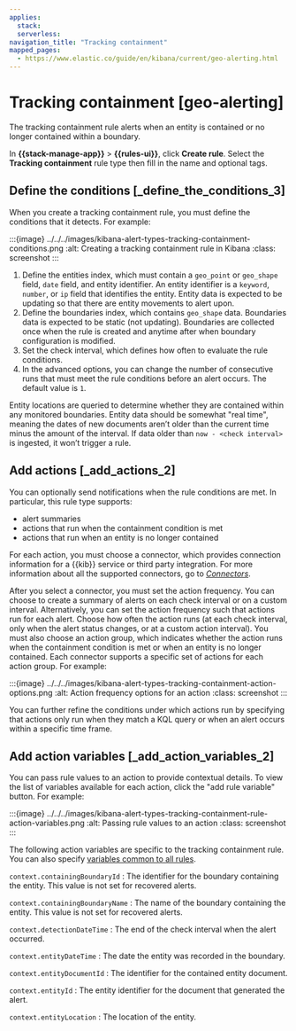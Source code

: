 ```yaml
---
applies:
  stack:
  serverless:
navigation_title: "Tracking containment"
mapped_pages:
  - https://www.elastic.co/guide/en/kibana/current/geo-alerting.html
---
```


# Tracking containment [geo-alerting]

The tracking containment rule alerts when an entity is contained or no longer contained within a boundary.

In **{{stack-manage-app}}** > **{{rules-ui}}**, click **Create rule**. Select the **Tracking containment** rule type then fill in the name and optional tags.

## Define the conditions [_define_the_conditions_3]

When you create a tracking containment rule, you must define the conditions that it detects. For example:

:::{image} ../../../images/kibana-alert-types-tracking-containment-conditions.png
:alt: Creating a tracking containment rule in Kibana
:class: screenshot
:::

1. Define the entities index, which must contain a `geo_point` or `geo_shape` field, `date` field, and entity identifier. An entity identifier is a `keyword`, `number`, or `ip` field that identifies the entity. Entity data is expected to be updating so that there are entity movements to alert upon.
2. Define the boundaries index, which contains `geo_shape` data. Boundaries data is expected to be static (not updating). Boundaries are collected once when the rule is created and anytime after when boundary configuration is modified.
3. Set the check interval, which defines how often to evaluate the rule conditions.
4. In the advanced options, you can change the number of consecutive runs that must meet the rule conditions before an alert occurs. The default value is `1`.

Entity locations are queried to determine whether they are contained within any monitored boundaries. Entity data should be somewhat "real time", meaning the dates of new documents aren’t older than the current time minus the amount of the interval. If data older than `now - <check interval>` is ingested, it won’t trigger a rule.

## Add actions [_add_actions_2]

You can optionally send notifications when the rule conditions are met. In particular, this rule type supports:

* alert summaries
* actions that run when the containment condition is met
* actions that run when an entity is no longer contained

For each action, you must choose a connector, which provides connection information for a {{kib}} service or third party integration. For more information about all the supported connectors, go to [*Connectors*](../../../deploy-manage/manage-connectors.md).

After you select a connector, you must set the action frequency. You can choose to create a summary of alerts on each check interval or on a custom interval. Alternatively, you can set the action frequency such that actions run for each alert. Choose how often the action runs (at each check interval, only when the alert status changes, or at a custom action interval). You must also choose an action group, which indicates whether the action runs when the containment condition is met or when an entity is no longer contained. Each connector supports a specific set of actions for each action group. For example:

:::{image} ../../../images/kibana-alert-types-tracking-containment-action-options.png
:alt: Action frequency options for an action
:class: screenshot
:::

You can further refine the conditions under which actions run by specifying that actions only run when they match a KQL query or when an alert occurs within a specific time frame.

## Add action variables [_add_action_variables_2]

You can pass rule values to an action to provide contextual details. To view the list of variables available for each action, click the "add rule variable" button. For example:

:::{image} ../../../images/kibana-alert-types-tracking-containment-rule-action-variables.png
:alt: Passing rule values to an action
:class: screenshot
:::

The following action variables are specific to the tracking containment rule. You can also specify [variables common to all rules](rule-action-variables.md).

`context.containingBoundaryId`
:   The identifier for the boundary containing the entity. This value is not set for recovered alerts.

`context.containingBoundaryName`
:   The name of the boundary containing the entity. This value is not set for recovered alerts.

`context.detectionDateTime`
:   The end of the check interval when the alert occurred.

`context.entityDateTime`
:   The date the entity was recorded in the boundary.

`context.entityDocumentId`
:   The identifier for the contained entity document.

`context.entityId`
:   The entity identifier for the document that generated the alert.

`context.entityLocation`
:   The location of the entity.
